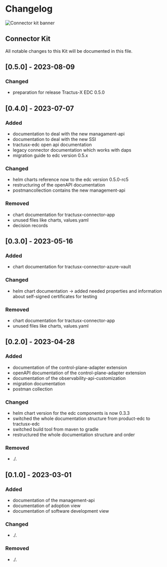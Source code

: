 # Changelog

![Connector kit banner](@site/static/img/ConnectorKitIcon.png)

## Connector Kit

All notable changes to this Kit will be documented in this file.

## [0.5.0] - 2023-08-09

<h3>Changed</h3>

- preparation for release Tractus-X EDC 0.5.0

## [0.4.0] - 2023-07-07

<h3>Added</h3>

- documentation to deal with the new managament-api
- documentation to deal with the new SSI
- tractusx-edc open api documentation
- legacy connector documentation which works with daps
- migration guide to edc version 0.5.x

<h3>Changed</h3>

- helm charts reference now to the edc version 0.5.0-rc5
- restructuring of the openAPI documentation
- postmancollection contains the new management-api

<h3>Removed</h3>

- chart documentation for tractusx-connector-app
- unused files like charts, values.yaml
- decision records

## [0.3.0] - 2023-05-16

<h3>Added</h3>

- chart documentation for tractusx-connector-azure-vault

<h3>Changed</h3>

- helm chart documentation -> added needed properties and information about self-signed certificates for testing

<h3>Removed</h3>

- chart documentation for tractusx-connector-app
- unused files like charts, values.yaml

## [0.2.0] - 2023-04-28

<h3>Added</h3>

- documentation of the control-plane-adapter extension
- openAPI documentation of the control-plane-adapter extension
- documentation of the observability-api-customization
- migration documentation
- postman collection

<h3>Changed</h3>

- helm chart version for the edc components is now 0.3.3
- switched the whole documentation structure from product-edc to tractusx-edc
- switched build tool from maven to gradle
- restructured the whole documentation structure and order

<h3>Removed</h3>

- ./.

## [0.1.0] - 2023-03-01

<h3>Added</h3>

- documentation of the management-api
- documentation of adoption view
- documentation of software development view

<h3>Changed</h3>

- ./.

<h3>Removed</h3>

- ./.
